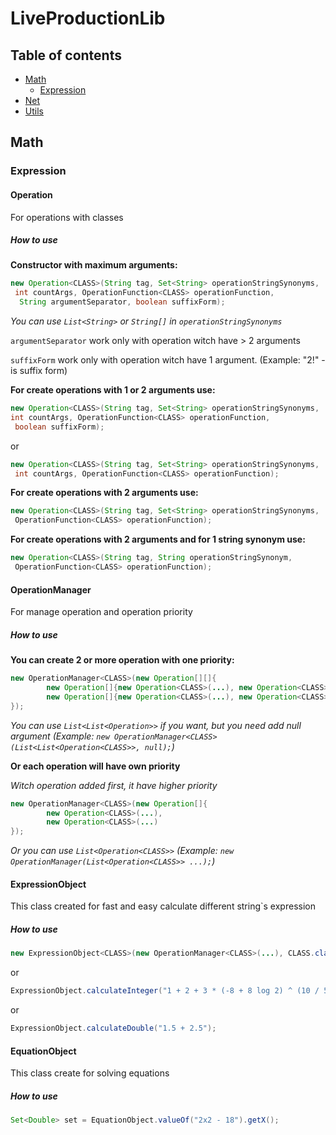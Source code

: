 # LiveProductionLib

## Table of contents
- [Math](#Math)
    - [Expression](#Expression)
- [Net](#Net)
- [Utils](#Utils)

## Math
### Expression
#### Operation
For operations with classes
##### How to use
**Constructor with maximum arguments:**
```java
new Operation<CLASS>(String tag, Set<String> operationStringSynonyms,
 int countArgs, OperationFunction<CLASS> operationFunction,
  String argumentSeparator, boolean suffixForm);
```
*You can use ``List<String>`` or ``String[]`` in ``operationStringSynonyms``*

``argumentSeparator`` work only with operation witch have > 2 arguments

``suffixForm`` work only with operation witch have 1 argument. (Example: "2!" - is suffix form)

**For create operations with 1 or 2 arguments use:**
```java
new Operation<CLASS>(String tag, Set<String> operationStringSynonyms, 
int countArgs, OperationFunction<CLASS> operationFunction,
 boolean suffixForm);
```
or
```java
new Operation<CLASS>(String tag, Set<String> operationStringSynonyms,
 int countArgs, OperationFunction<CLASS> operationFunction);
```
**For create operations with 2 arguments use:**
```java
new Operation<CLASS>(String tag, Set<String> operationStringSynonyms,
 OperationFunction<CLASS> operationFunction);
```
**For create operations with 2 arguments and for 1 string synonym use:**
```java
new Operation<CLASS>(String tag, String operationStringSynonym,
 OperationFunction<CLASS> operationFunction);
```
#### OperationManager
For manage operation and operation priority
##### How to use
**You can create 2 or more operation with one priority:**
```java
new OperationManager<CLASS>(new Operation[][]{
        new Operation[]{new Operation<CLASS>(...), new Operation<CLASS>(...), new Operation<CLASS>(...)},
        new Operation[]{new Operation<CLASS>(...), new Operation<CLASS>(...)}
});
```
*You can use ``List<List<Operation>>`` if you want, but you need add null argument
(Example: ``new OperationManager<CLASS>(List<List<Operation<CLASS>>, null);``)*

**Or each operation will have own priority**

*Witch operation added first, it have higher priority*
```java
new OperationManager<CLASS>(new Operation[]{
        new Operation<CLASS>(...),
        new Operation<CLASS>(...)
});
```
*Or you can use ``List<Operation<CLASS>>`` (Example: ``new OperationManager(List<Operation<CLASS>> ...);``)*
#### ExpressionObject
This class created for fast and easy calculate different string`s expression
##### How to use
```java
new ExpressionObject<CLASS>(new OperationManager<CLASS>(...), CLASS.class).calculate(String expression);
```

or
```java
ExpressionObject.calculateInteger("1 + 2 + 3 * (-8 + 8 log 2) ^ (10 / 5)");
```

or
```java
ExpressionObject.calculateDouble("1.5 + 2.5");
```
#### EquationObject
This class create for solving equations
##### How to use
```java
Set<Double> set = EquationObject.valueOf("2x2 - 18").getX();
```